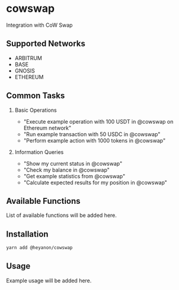 # cowswap

Integration with CoW Swap

## Supported Networks

- ARBITRUM
- BASE
- GNOSIS
- ETHEREUM

## Common Tasks

1. Basic Operations
   - "Execute example operation with 100 USDT in @cowswap on Ethereum network"
   - "Run example transaction with 50 USDC in @cowswap"
   - "Perform example action with 1000 tokens in @cowswap"

2. Information Queries
   - "Show my current status in @cowswap"
   - "Check my balance in @cowswap"
   - "Get example statistics from @cowswap"
   - "Calculate expected results for my position in @cowswap"


## Available Functions

List of available functions will be added here.

## Installation

```bash
yarn add @heyanon/cowswap
```

## Usage

Example usage will be added here.
